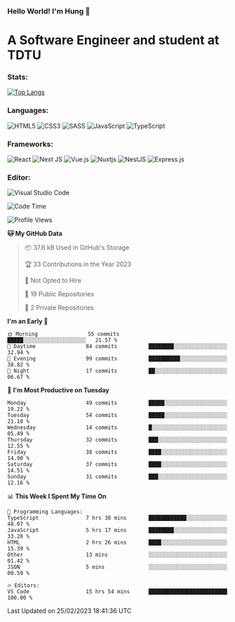 ### Hello World! I'm Hung :wave:

# A Software Engineer and student at TDTU

### Stats:
[![Top Langs](https://github-readme-stats.vercel.app/api/top-langs/?username=Kuroo-nekoo)](https://github.com/anuraghazra/github-readme-stats)

### Languages:
![HTML5](https://img.shields.io/badge/html5-%23E34F26.svg?style=for-the-badge&logo=html5&logoColor=%23E34F26&color=white)
![CSS3](https://img.shields.io/badge/css3-%231572B6.svg?style=for-the-badge&logo=css3&logoColor=%231572B6&color=white)
![SASS](https://img.shields.io/badge/SASS-hotpink.svg?style=for-the-badge&logo=SASS&logoColor=hotpink&color=white)
![JavaScript](https://img.shields.io/badge/javascript-%23323330.svg?style=for-the-badge&logo=javascript&color=white)
![TypeScript](https://img.shields.io/badge/typescript-%23007ACC.svg?style=for-the-badge&logo=typescript&logoColor=%23007ACC&color=white)


### Frameworks:
![React](https://img.shields.io/badge/react-%2320232a.svg?style=for-the-badge&logo=react&logoColor=%%2361DAFB&color=white)
![Next JS](https://img.shields.io/badge/Next-black?style=for-the-badge&logo=next.js&logoColor=black&color=white)
![Vue.js](https://img.shields.io/badge/vuejs-%2335495e.svg?style=for-the-badge&logo=vuedotjs&logoColor=%234FC08D&color=white)
![Nuxtjs](https://img.shields.io/badge/Nuxt-002E3B?style=for-the-badge&logo=nuxtdotjs&color=white&logoColor=#00DC82)
![NestJS](https://img.shields.io/badge/nestjs-%23E0234E.svg?style=for-the-badge&logo=nestjs&logoColor=%23E0234E&color=white)
![Express.js](https://img.shields.io/badge/express.js-%23404d59.svg?style=for-the-badge&logo=express&logoColor=%23404d59&color=white)

### Editor:
![Visual Studio Code](https://img.shields.io/badge/Visual%20Studio%20Code-0078d7.svg?style=for-the-badge&logo=visual-studio-code&color=white&logoColor=0078d7)


<!--START_SECTION:waka-->
![Code Time](http://img.shields.io/badge/Code%20Time-382%20hrs%206%20mins-blue)

![Profile Views](http://img.shields.io/badge/Profile%20Views-0-blue)

**🐱 My GitHub Data** 

> 📦 37.6 kB Used in GitHub's Storage 
 > 
> 🏆 33 Contributions in the Year 2023
 > 
> 🚫 Not Opted to Hire
 > 
> 📜 19 Public Repositories 
 > 
> 🔑 2 Private Repositories 
 > 
**I'm an Early 🐤** 

```text
🌞 Morning                55 commits          █████░░░░░░░░░░░░░░░░░░░░   21.57 % 
🌆 Daytime                84 commits          ████████░░░░░░░░░░░░░░░░░   32.94 % 
🌃 Evening                99 commits          ██████████░░░░░░░░░░░░░░░   38.82 % 
🌙 Night                  17 commits          ██░░░░░░░░░░░░░░░░░░░░░░░   06.67 % 
```
📅 **I'm Most Productive on Tuesday** 

```text
Monday                   49 commits          █████░░░░░░░░░░░░░░░░░░░░   19.22 % 
Tuesday                  54 commits          █████░░░░░░░░░░░░░░░░░░░░   21.18 % 
Wednesday                14 commits          █░░░░░░░░░░░░░░░░░░░░░░░░   05.49 % 
Thursday                 32 commits          ███░░░░░░░░░░░░░░░░░░░░░░   12.55 % 
Friday                   38 commits          ████░░░░░░░░░░░░░░░░░░░░░   14.90 % 
Saturday                 37 commits          ████░░░░░░░░░░░░░░░░░░░░░   14.51 % 
Sunday                   31 commits          ███░░░░░░░░░░░░░░░░░░░░░░   12.16 % 
```


📊 **This Week I Spent My Time On** 

```text
💬 Programming Languages: 
TypeScript               7 hrs 38 mins       ████████████░░░░░░░░░░░░░   48.07 % 
JavaScript               5 hrs 17 mins       ████████░░░░░░░░░░░░░░░░░   33.28 % 
HTML                     2 hrs 26 mins       ████░░░░░░░░░░░░░░░░░░░░░   15.39 % 
Other                    13 mins             ░░░░░░░░░░░░░░░░░░░░░░░░░   01.42 % 
JSON                     5 mins              ░░░░░░░░░░░░░░░░░░░░░░░░░   00.59 % 

🔥 Editors: 
VS Code                  15 hrs 54 mins      █████████████████████████   100.00 % 
```


 Last Updated on 25/02/2023 18:41:36 UTC
<!--END_SECTION:waka-->
